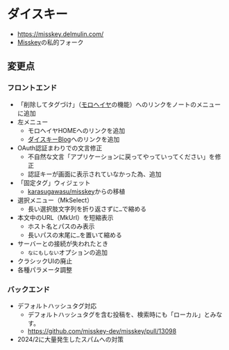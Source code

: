 # ダイスキー

- https://misskey.delmulin.com/
- [Misskey](https://github.com/misskey-dev/misskey/)の私的フォーク

## 変更点

### フロントエンド

- 「削除してタグづけ」（[モロヘイヤ](https://github.com/pooza/mulukhiya-toot-proxy/)の機能）へのリンクをノートのメニューに追加
- 左メニュー
  - モロヘイヤHOMEへのリンクを追加
  - [ダイスキーBlog](https://blog.misskey.delmulin.com)へのリンクを追加
- OAuth認証まわりでの文言修正
  - 不自然な文言「アプリケーションに戻ってやっていってください」を修正
  - 認証キーが画面に表示されていなかった為、追加
- 「固定タグ」ウィジェット
  - [karasugawasu/misskey](https://github.com/karasugawasu/misskey)からの移植
- 選択メニュー（MkSelect）
  - 長い選択肢文字列を折り返さずに`…`で縮める
- 本文中のURL（MkUrl）を短縮表示
  - ホスト名とパスのみ表示
  - 長いパスの末尾に`…`を置いて縮める
- サーバーとの接続が失われたとき
  - `なにもしない`オプションの追加
- クラシックUIの廃止
- 各種パラメータ調整

### バックエンド

- デフォルトハッシュタグ対応
	- デフォルトハッシュタグを含む投稿を、検索時にも「ローカル」とみなす。
  - https://github.com/misskey-dev/misskey/pull/13098
- 2024/2に大量発生したスパムへの対策
